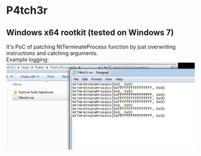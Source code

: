 # P4tch3r
## Windows x64 rootkit (tested on Windows 7)
It's PoC of patching NtTerminateProcess function by just overwriting instructions and catching arguments.   
Example logging:
![alt text](https://raw.githubusercontent.com/Groszekk/P4tch3r/main/logging.jpg)
